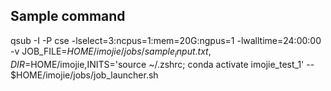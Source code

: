 ## Sample command
qsub -I -P cse -lselect=3:ncpus=1:mem=20G:ngpus=1 -lwalltime=24:00:00 -v JOB_FILE=$HOME/imojie/jobs/sample_input.txt,DIR=$HOME/imojie,INITS='source ~/.zshrc; conda activate imojie_test_1' -- $HOME/imojie/jobs/job_launcher.sh
